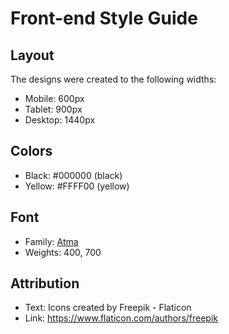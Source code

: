 # Front-end Style Guide

## Layout 
The designs were created to the following widths: 

- Mobile: 600px
- Tablet: 900px
- Desktop: 1440px

## Colors
- Black: #000000 (black)
- Yellow: #FFFF00 (yellow)

## Font
- Family: [Atma](https://fonts.google.com/specimen/Atma)
- Weights: 400, 700

## Attribution
- Text: Icons created by Freepik - Flaticon
- Link: https://www.flaticon.com/authors/freepik